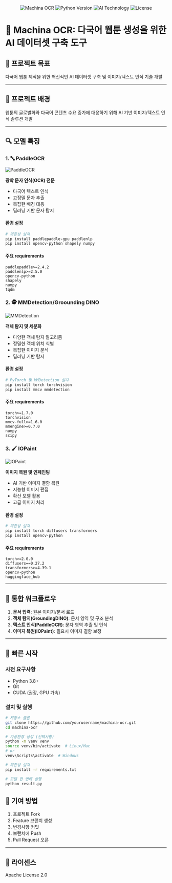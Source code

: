 <p align="center">
  <img src="https://img.shields.io/badge/Machina-OCR-brightgreen?style=for-the-badge&logo=data:image/svg+xml;base64,PHN2ZyB4bWxucz0iaHR0cDovL3d3dy53My5vcmcvMjAwMC9zdmciIHZpZXdCb3g9IjAgMCAyNCAyNCIgd2lkdGg9IjI0IiBoZWlnaHQ9IjI0IiBmaWxsPSJ3aGl0ZSI+PHBhdGggZD0iTTEyIDJDNi40OCAyIDIgNi40OCAyIDEyczQuNDggMTAgMTAgMTAgMTAtNC40OCAxMC0xMFMxNy41MiAyIDEyIDJ6bTAgMThjLTQuNDEgMC04LTMuNTktOC04czMuNTktOCA4LTg4IDMuNTkgOCA4IDh6bS0yLTEzaDR2NGgtNHptMCA2aDR2NGgtNHptLTYgMGg0djRINHptMC02aDR2NGgtNHoiLz48L3N2Zz4=" alt="Machina OCR">
  
  <img src="https://img.shields.io/badge/Python-3.8+-blue?style=for-the-badge&logo=python" alt="Python Version">
  <img src="https://img.shields.io/badge/AI-Document%20Intelligence-orange?style=for-the-badge" alt="AI Technology">
  <img src="https://img.shields.io/badge/License-Apache%202.0-red?style=for-the-badge" alt="License">
</p>

# 🤖 Machina OCR: 다국어 웹툰 생성을 위한 AI 데이터셋 구축 도구

## 🎯 프로젝트 목표
다국어 웹툰 제작을 위한 혁신적인 AI 데이터셋 구축 및 이미지/텍스트 인식 기술 개발

---

## 📘 프로젝트 배경
웹툰의 글로벌화와 다국어 콘텐츠 수요 증가에 대응하기 위해 AI 기반 이미지/텍스트 인식 솔루션 개발

---

## 🔍 모델 특징

### 1. 🔤 PaddleOCR
![PaddleOCR](https://img.shields.io/badge/PaddleOCR-Advanced-2EA44F?style=flat-square)

**광학 문자 인식(OCR) 전문**
- 다국어 텍스트 인식
- 고정밀 문자 추출
- 복잡한 배경 대응
- 딥러닝 기반 문자 탐지

#### 환경 설정
```bash
# 의존성 설치
pip install paddlepaddle-gpu paddlenlp
pip install opencv-python shapely numpy
```

#### 주요 requirements
```
paddlepaddle>=2.4.2
paddlenlp>=2.5.0
opencv-python
shapely
numpy
tqdm
```

### 2. 🕵️ MMDetection/Groounding DINO
![MMDetection](https://img.shields.io/badge/GroundingDINO%20Detection-FF6F61?style=flat-square)

**객체 탐지 및 세분화**
- 다양한 객체 탐지 알고리즘
- 정밀한 객체 위치 식별
- 복잡한 이미지 분석
- 딥러닝 기반 탐지

#### 환경 설정
```bash
# PyTorch 및 MMDetection 설치
pip install torch torchvision
pip install mmcv mmdetection
```

#### 주요 requirements
```
torch>=1.7.0
torchvision
mmcv-full>=1.6.0
mmengine>=0.7.0
numpy
scipy
```

### 3. 🖌️ IOPaint
![IOPaint](https://img.shields.io/badge/IOPaint-Image%20Restoration-blueviolet?style=flat-square)

**이미지 복원 및 인페인팅**
- AI 기반 이미지 결함 복원
- 지능형 이미지 편집
- 확산 모델 활용
- 고급 이미지 처리

#### 환경 설정
```bash
# 의존성 설치
pip install torch diffusers transformers
pip install opencv-python
```

#### 주요 requirements
```
torch>=2.0.0
diffusers==0.27.2
transformers>=4.39.1
opencv-python
huggingface_hub
```

---

## 🚀 통합 워크플로우

1. **문서 입력**: 원본 이미지/문서 로드
2. **객체 탐지(GroundingDINO)**: 문서 영역 및 구조 분석
3. **텍스트 인식(PaddleOCR)**: 문자 영역 추출 및 인식
4. **이미지 복원(IOPaint)**: 필요시 이미지 결함 보정

---

## 🚀 빠른 시작

### 사전 요구사항
- Python 3.8+
- Git
- CUDA (권장, GPU 가속)

### 설치 및 실행
```bash
# 저장소 클론
git clone https://github.com/yourusername/machina-ocr.git
cd machina-ocr

# 가상환경 생성 (선택사항)
python -m venv venv
source venv/bin/activate  # Linux/Mac
# or 
venv\Scripts\activate  # Windows

# 의존성 설치
pip install -r requirements.txt

# 모델 한 번에 실행
python result.py
```

## 🤝 기여 방법
1. 프로젝트 Fork
2. Feature 브랜치 생성
3. 변경사항 커밋
4. 브랜치에 Push
5. Pull Request 오픈

---

## 📄 라이센스
Apache License 2.0
